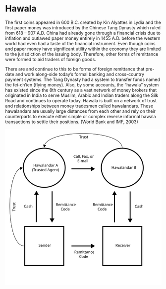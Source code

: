 # Hawala

The first coins appeared in 600 B.C. created by Kin Alyattes in Lydia and the first paper money was introduced by the Chinese Tang Dynasty which ruled from 618 – 907 A.D. China had already gone through a financial crisis due to inflation and outlawed paper money entirely in 1455 A.D. before the western world had even had a taste of the financial instrument. Even though coins and paper money have significant utility within the economy they are limited to the jurisdiction of the issuing body. Therefore, other forms of remittance were formed to aid traders of foreign goods.

There are and continue to this to be forms of foreign remittance that pre-date and work along-side today’s formal banking and cross-country payment systems. The Tang Dynasty had a system to transfer funds named the fei-ch’ien \(flying money\). Also, by some accounts, the “hawala” system has existed since the 8th century as a vast network of money brokers that originated in India to serve Muslim, Arabic and Indian traders along the Silk Road and continues to operate today. Hawala is built on a network of trust and relationships between money tradesmen called hawalandars. These hawalandars are usually large distances from each other and rely on their counterparts to execute either simple or complex reverse informal hawala transactions to settle their positions. \(World Bank and IMF, 2003\)

![](../.gitbook/assets/hawala-transaction.svg)


